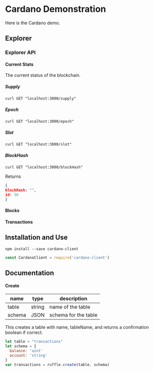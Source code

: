# Cardano Demonstration

Here is the Cardano demo.


## Explorer 



### Explorer API

#### Current Stats 
The current status of the blockchain. 

##### Supply 

```
curl GET "localhost:3000/supply"
```


##### Epoch

```
curl GET "localhost:3000/epoch"
```

##### Slot 

```
curl GET "localhost:3000/slot"
```

##### BlockHash

```
curl GET "localhost:3000/blockHash"
```

Returns 

```JSON
{
blockHash: "",
id: 56 
}

```


#### Blocks  



#### Transactions 






## Installation and Use

```
npm install --save cardano-client
```

```javascript 
const CardanoClient = require('cardano-client')
````

## Documentation

#### 

#### Create

| name  |  type |  description  
|---    |---    |     ---         |
|  table | string  |  name of the table |
|  schema | JSON  |  schema for the table |

This creates a table with name, tableName, and returns a confirmation boolean if correct.

```javascript
let table = "transactions"
let schema = {
  balance: 'uint'
  account: 'string'
}
var transactions = ruffle.create(table, schema)
```


